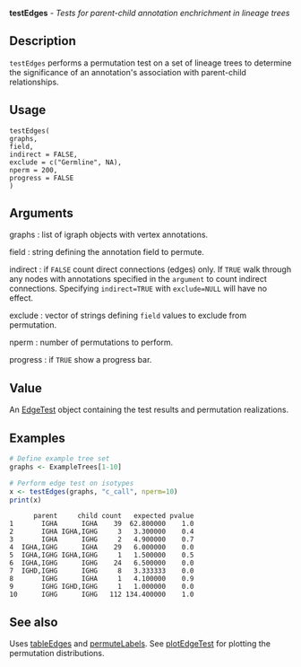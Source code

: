 **testEdges** - *Tests for parent-child annotation enchrichment in lineage trees*

Description
--------------------

`testEdges` performs a permutation test on a set of lineage trees to determine
the significance of an annotation's association with parent-child relationships.


Usage
--------------------
```
testEdges(
graphs,
field,
indirect = FALSE,
exclude = c("Germline", NA),
nperm = 200,
progress = FALSE
)
```

Arguments
-------------------

graphs
:   list of igraph objects with vertex annotations.

field
:   string defining the annotation field to permute.

indirect
:   if `FALSE` count direct connections (edges) only. If 
`TRUE` walk through any nodes with annotations specified in 
the `argument` to count indirect connections. Specifying
`indirect=TRUE` with `exclude=NULL` will have no effect.

exclude
:   vector of strings defining `field` values to exclude from 
permutation.

nperm
:   number of permutations to perform.

progress
:   if `TRUE` show a progress bar.




Value
-------------------

An [EdgeTest](EdgeTest-class.md) object containing the test results and permutation
realizations.



Examples
-------------------

```R
# Define example tree set
graphs <- ExampleTrees[1-10]

# Perform edge test on isotypes
x <- testEdges(graphs, "c_call", nperm=10)
print(x)
```


```
      parent     child count   expected pvalue
1       IGHA      IGHA    39  62.800000    1.0
2       IGHA IGHA,IGHG     3   3.300000    0.4
3       IGHA      IGHG     2   4.900000    0.7
4  IGHA,IGHG      IGHA    29   6.000000    0.0
5  IGHA,IGHG IGHA,IGHG     1   1.500000    0.5
6  IGHA,IGHG      IGHG    24   6.500000    0.0
7  IGHD,IGHG      IGHG     8   3.333333    0.0
8       IGHG      IGHA     1   4.100000    0.9
9       IGHG IGHD,IGHG     1   1.000000    0.0
10      IGHG      IGHG   112 134.400000    1.0

```



See also
-------------------

Uses [tableEdges](tableEdges.md) and [permuteLabels](permuteLabels.md). 
See [plotEdgeTest](plotEdgeTest.md) for plotting the permutation distributions.






